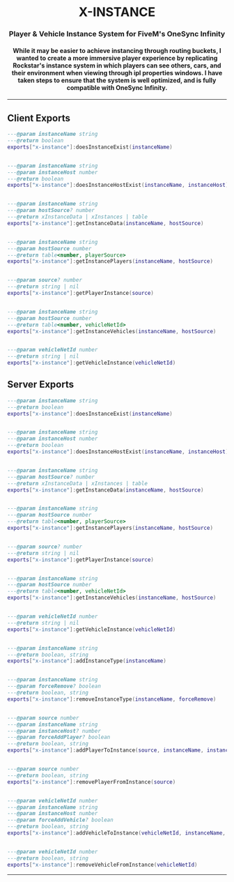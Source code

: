 <h1 align="center"><b>X-INSTANCE</b></h1>

<h3 align="center">Player & Vehicle Instance System for FiveM's OneSync Infinity</h3>

<h4 align="center">While it may be easier to achieve instancing through routing buckets, I wanted to create a more immersive player experience by replicating Rockstar's instance system in which players can see others, cars, and their environment when viewing through ipl properties windows. I have taken steps to ensure that the system is well optimized, and is fully compatible with OneSync Infinity.</h3>



<hr>

## Client Exports
```lua
---@param instanceName string
---@return boolean
exports["x-instance"]:doesInstanceExist(instanceName)


---@param instanceName string
---@param instanceHost number
---@return boolean
exports["x-instance"]:doesInstanceHostExist(instanceName, instanceHost)


---@param instanceName string
---@param hostSource? number
---@return xInstanceData | xInstances | table
exports["x-instance"]:getInstanceData(instanceName, hostSource)


---@param instanceName string
---@param hostSource number
---@return table<number, playerSource>
exports["x-instance"]:getInstancePlayers(instanceName, hostSource)


---@param source? number
---@return string | nil
exports["x-instance"]:getPlayerInstance(source)


---@param instanceName string
---@param hostSource number
---@return table<number, vehicleNetId>
exports["x-instance"]:getInstanceVehicles(instanceName, hostSource)


---@param vehicleNetId number
---@return string | nil
exports["x-instance"]:getVehicleInstance(vehicleNetId)
```

## Server Exports
```lua
---@param instanceName string
---@return boolean
exports["x-instance"]:doesInstanceExist(instanceName)


---@param instanceName string
---@param instanceHost number
---@return boolean
exports["x-instance"]:doesInstanceHostExist(instanceName, instanceHost)


---@param instanceName string
---@param hostSource? number
---@return xInstanceData | xInstances | table
exports["x-instance"]:getInstanceData(instanceName, hostSource)


---@param instanceName string
---@param hostSource number
---@return table<number, playerSource>
exports["x-instance"]:getInstancePlayers(instanceName, hostSource)


---@param source? number
---@return string | nil
exports["x-instance"]:getPlayerInstance(source)


---@param instanceName string
---@param hostSource number
---@return table<number, vehicleNetId>
exports["x-instance"]:getInstanceVehicles(instanceName, hostSource)


---@param vehicleNetId number
---@return string | nil
exports["x-instance"]:getVehicleInstance(vehicleNetId)


---@param instanceName string
---@return boolean, string
exports["x-instance"]:addInstanceType(instanceName)


---@param instanceName string
---@param forceRemove? boolean
---@return boolean, string
exports["x-instance"]:removeInstanceType(instanceName, forceRemove)


---@param source number
---@param instanceName string
---@param instanceHost? number
---@param forceAddPlayer? boolean
---@return boolean, string
exports["x-instance"]:addPlayerToInstance(source, instanceName, instanceHost, forceAddPlayer)


---@param source number
---@return boolean, string
exports["x-instance"]:removePlayerFromInstance(source)


---@param vehicleNetId number
---@param instanceName string
---@param instanceHost number
---@param forceAddVehicle? boolean
---@return boolean, string
exports["x-instance"]:addVehicleToInstance(vehicleNetId, instanceName, instanceHost, forceAddVehicle)


---@param vehicleNetId number
---@return boolean, string
exports["x-instance"]:removeVehicleFromInstance(vehicleNetId)
```
<hr>